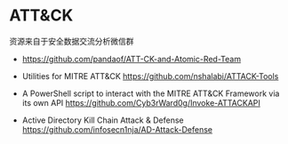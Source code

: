 # ATT&CK

资源来自于安全数据交流分析微信群

- https://github.com/pandaof/ATT-CK-and-Atomic-Red-Team

- Utilities for MITRE ATT&CK  https://github.com/nshalabi/ATTACK-Tools

- A PowerShell script to interact with the MITRE ATT&CK Framework via its own API https://github.com/Cyb3rWard0g/Invoke-ATTACKAPI

- Active Directory Kill Chain Attack & Defense https://github.com/infosecn1nja/AD-Attack-Defense
